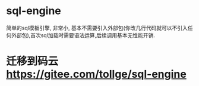 # sql-engine
简单的sql模板引擎, 非常小, 基本不需要引入外部包(你改几行代码就可以不引入任何外部包),首次sql加载时需要语法运算,后续调用基本无性能开销.    

# 迁移到码云 https://gitee.com/tollge/sql-engine
